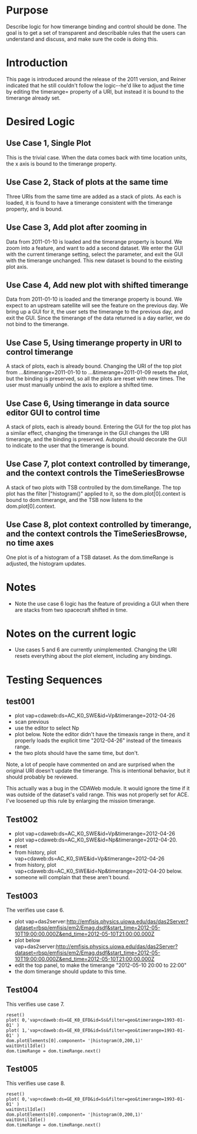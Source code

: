 # Purpose

Describe logic for how timerange binding and control should be done. The
goal is to get a set of transparent and describable rules that the users
can understand and discuss, and make sure the code is doing this.

# Introduction

This page is introduced around the release of the 2011 version, and
Reiner indicated that he still couldn't follow the logic--he'd like to
adjust the time by editing the timerange= property of a URI, but instead
it is bound to the timerange already set.

# Desired Logic

## Use Case 1, Single Plot

This is the trivial case. When the data comes back with time location
units, the x axis is bound to the timerange property.

## Use Case 2, Stack of plots at the same time

Three URIs from the same time are added as a stack of plots. As each is
loaded, it is found to have a timerange consistent with the timerange
property, and is bound.

## Use Case 3, Add plot after zooming in

Data from 2011-01-10 is loaded and the timerange property is bound. We
zoom into a feature, and want to add a second dataset. We enter the GUI
with the current timerange setting, select the parameter, and exit the
GUI with the timerange unchanged. This new dataset is bound to the
existing plot axis.

## Use Case 4, Add new plot with shifted timerange

Data from 2011-01-10 is loaded and the timerange property is bound. We
expect to an upstream satellite will see the feature on the previous
day. We bring up a GUI for it, the user sets the timerange to the
previous day, and exit the GUI. Since the timerange of the data returned
is a day earlier, we do not bind to the timerange.

## Use Case 5, Using timerange property in URI to control timerange

A stack of plots, each is already bound. Changing the URI of the top
plot from ...\&timerange=2011-01-10 to ...\&timerange=2011-01-09 resets
the plot, but the binding is preserved, so all the plots are reset with
new times. The user must manually unbind the axis to explore a shifted
time.

## Use Case 6, Using timerange in data source editor GUI to control time

A stack of plots, each is already bound. Entering the GUI for the top
plot has a similar effect, changing the timerange in the GUI changes the
URI timerange, and the binding is preserved. Autoplot should decorate
the GUI to indicate to the user that the timerange is bound.

## Use Case 7, plot context controlled by timerange, and the context controls the TimeSeriesBrowse

A stack of two plots with TSB controlled by the dom.timeRange. The top
plot has the filter |"histogram()" applied to it, so the
dom.plot\[0\].context is bound to dom.timerange, and the TSB now listens
to the dom.plot\[0\].context.

## Use Case 8, plot context controlled by timerange, and the context controls the TimeSeriesBrowse, no time axes

One plot is of a histogram of a TSB dataset. As the dom.timeRange is
adjusted, the histogram updates.

# Notes

  - Note the use case 6 logic has the feature of providing a GUI when
    there are stacks from two spacecraft shifted in time.

# Notes on the current logic

  - Use cases 5 and 6 are currently unimplemented. Changing the URI
    resets everything about the plot element, including any bindings.

# Testing Sequences

## test001

  - plot vap+cdaweb:ds=AC\_K0\_SWE\&id=Vp\&timerange=2012-04-26
  - scan previous
  - use the editor to select Np
  - plot below. Note the editor didn't have the timeaxis range in there,
    and it properly loads the explicit time "2012-04-26" instead of the
    timeaxis range.
  - the two plots should have the same time, but don't.

Note, a lot of people have commented on and are surprised when the
original URI doesn't update the timerange. This is intentional behavior,
but it should probably be reviewed.

This actually was a bug in the CDAWeb module. It would ignore the time
if it was outside of the dataset's valid range. This was not properly
set for ACE. I've loosened up this rule by enlarging the mission
timerange.

## Test002

  - plot vap+cdaweb:ds=AC\_K0\_SWE\&id=Vp\&timerange=2012-04-26
  - plot vap+cdaweb:ds=AC\_K0\_SWE\&id=Np\&timerange=2012-04-20.
  - reset
  - from history, plot
    vap+cdaweb:ds=AC\_K0\_SWE\&id=Vp\&timerange=2012-04-26
  - from history, plot
    vap+cdaweb:ds=AC\_K0\_SWE\&id=Np\&timerange=2012-04-20 below.
  - someone will complain that these aren't bound.

## Test003

The verifies use case 6.

  - plot
    vap+das2server:<http://emfisis.physics.uiowa.edu/das/das2Server?dataset=rbsp/emfisis/em2/Emag.dsdf&start_time=2012-05-10T19:00:00.000Z&end_time=2012-05-10T21:00:00.000Z>
  - plot below
    vap+das2server:<http://emfisis.physics.uiowa.edu/das/das2Server?dataset=rbsp/emfisis/em2/Emag.dsdf&start_time=2012-05-10T19:00:00.000Z&end_time=2012-05-10T21:00:00.000Z>
  - edit the top panel, to make the timerange "2012-05-10 20:00 to
    22:00"
  - the dom timerange should update to this time.

## Test004

This verifies use case 7.

`reset()`  
`plot( 0,'vap+cdaweb:ds=GE_K0_EFD&id=Ss&filter=geo&timerange=1993-01-01' )`  
`plot( 1,'vap+cdaweb:ds=GE_K0_EFD&id=Ss&filter=geo&timerange=1993-01-01' )`  
`dom.plotElements[0].component= '|histogram(0,200,1)'`  
`waitUntilIdle()`  
`dom.timeRange = dom.timeRange.next()`

## Test005

This verifies use case 8.

`reset()`  
`plot( 0,'vap+cdaweb:ds=GE_K0_EFD&id=Ss&filter=geo&timerange=1993-01-01' )`  
`waitUntilIdle()`  
`dom.plotElements[0].component= '|histogram(0,200,1)'`  
`waitUntilIdle()`  
`dom.timeRange = dom.timeRange.next()`
